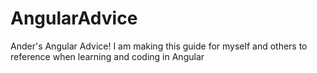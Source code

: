# AngularAdvice
Ander's Angular Advice! I am making this guide for myself and others to reference when learning and coding in Angular
